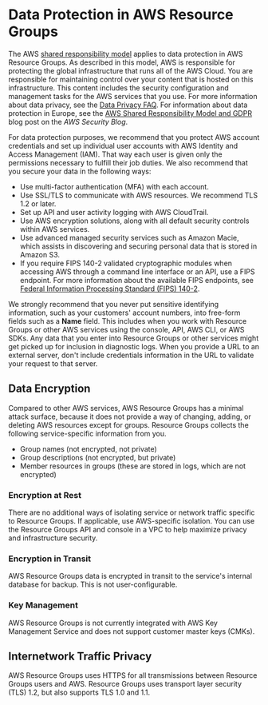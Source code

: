 # Data Protection in AWS Resource Groups<a name="security_data-protection"></a>

The AWS [shared responsibility model](http://aws.amazon.com/compliance/shared-responsibility-model/) applies to data protection in AWS Resource Groups\. As described in this model, AWS is responsible for protecting the global infrastructure that runs all of the AWS Cloud\. You are responsible for maintaining control over your content that is hosted on this infrastructure\. This content includes the security configuration and management tasks for the AWS services that you use\. For more information about data privacy, see the [Data Privacy FAQ](http://aws.amazon.com/compliance/data-privacy-faq)\. For information about data protection in Europe, see the [AWS Shared Responsibility Model and GDPR](http://aws.amazon.com/blogs/security/the-aws-shared-responsibility-model-and-gdpr/) blog post on the *AWS Security Blog*\.

For data protection purposes, we recommend that you protect AWS account credentials and set up individual user accounts with AWS Identity and Access Management \(IAM\)\. That way each user is given only the permissions necessary to fulfill their job duties\. We also recommend that you secure your data in the following ways:
+ Use multi\-factor authentication \(MFA\) with each account\.
+ Use SSL/TLS to communicate with AWS resources\. We recommend TLS 1\.2 or later\.
+ Set up API and user activity logging with AWS CloudTrail\.
+ Use AWS encryption solutions, along with all default security controls within AWS services\.
+ Use advanced managed security services such as Amazon Macie, which assists in discovering and securing personal data that is stored in Amazon S3\.
+ If you require FIPS 140\-2 validated cryptographic modules when accessing AWS through a command line interface or an API, use a FIPS endpoint\. For more information about the available FIPS endpoints, see [Federal Information Processing Standard \(FIPS\) 140\-2](http://aws.amazon.com/compliance/fips/)\.

We strongly recommend that you never put sensitive identifying information, such as your customers' account numbers, into free\-form fields such as a **Name** field\. This includes when you work with Resource Groups or other AWS services using the console, API, AWS CLI, or AWS SDKs\. Any data that you enter into Resource Groups or other services might get picked up for inclusion in diagnostic logs\. When you provide a URL to an external server, don't include credentials information in the URL to validate your request to that server\.

## Data Encryption<a name="protection-encryption"></a>

Compared to other AWS services, AWS Resource Groups has a minimal attack surface, because it does not provide a way of changing, adding, or deleting AWS resources except for groups\. Resource Groups collects the following service\-specific information from you\.
+ Group names \(not encrypted, not private\)
+ Group descriptions \(not encrypted, but private\)
+ Member resources in groups \(these are stored in logs, which are not encrypted\)

### Encryption at Rest<a name="protection-encryption-rest"></a>

There are no additional ways of isolating service or network traffic specific to Resource Groups\. If applicable, use AWS\-specific isolation\. You can use the Resource Groups API and console in a VPC to help maximize privacy and infrastructure security\.

### Encryption in Transit<a name="protection-encryption-transit"></a>

AWS Resource Groups data is encrypted in transit to the service's internal database for backup\. This is not user\-configurable\.

### Key Management<a name="protection-key-management"></a>

AWS Resource Groups is not currently integrated with AWS Key Management Service and does not support customer master keys \(CMKs\)\.

## Internetwork Traffic Privacy<a name="protection-privacy"></a>

AWS Resource Groups uses HTTPS for all transmissions between Resource Groups users and AWS\. Resource Groups uses transport layer security \(TLS\) 1\.2, but also supports TLS 1\.0 and 1\.1\.